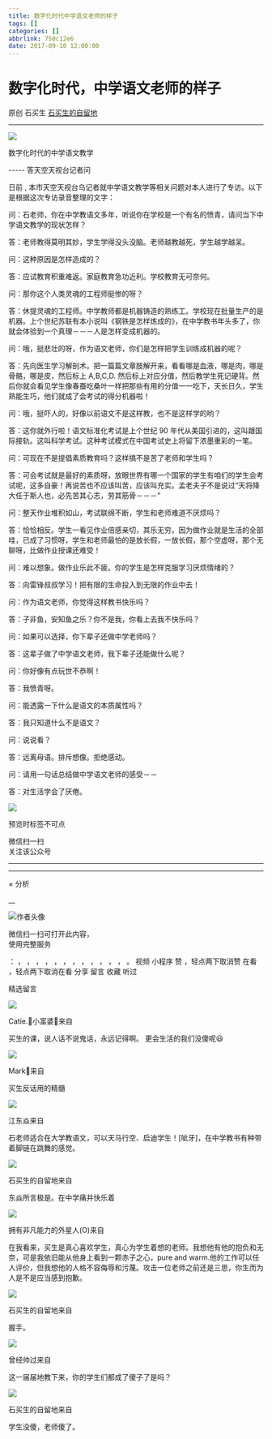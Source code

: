 ```yaml
---
title: 数字化时代中学语文老师的样子
tags: []
categories: []
abbrlink: 750c12e6
date: 2017-09-10 12:00:00
---
```


#  数字化时代，中学语文老师的样子

原创  石买生  [ 石买生的自留地 ](javascript:void\(0\);)

__ _ _ _ _

![](20170910数字化时代中学语文老师的样子/img1.jpg)

  

  

数字化时代的中学语文教学

\-----  答天空天视台记者问

日前  ,  本市天空天视台乌记者就中学语文教学等相关问题对本人进行了专访。以下是根据这次专访录音整理的文字：

问：石老师，你在中学教语文多年，听说你在学校是一个有名的愤青，请问当下中学语文教学的现状怎样？

答：老师教得莫明其妙，学生学得没头没脑。老师越教越死，学生越学越呆。

问：这种原因是怎样造成的？

答：应试教育积重难返。家庭教育急功近利。学校教育无可奈何。

问：那你这个人类灵魂的工程师挺惨的呀？

答：休提灵魂的工程师。中学教师都是机器铸造的熟练工。学校现在批量生产的是机器。上个世纪苏联有本小说叫《钢铁是怎样炼成的》，在中学教书年头多了，你就会体验到一个真理－－－人是怎样变成机器的。

问：哦，挺悲壮的呀，作为语文老师，你们是怎样把学生训练成机器的呢？

答：先向医生学习解剖术。把一篇篇文章肢解开来，看看哪是血液，哪是肉，哪是骨骼，哪是皮，然后标上  A,B,C,D.
然后标上对应分值，然后教学生死记硬背。然后你就会看见学生像春蚕吃桑叶一样把那些有用的分值一一吃下，天长日久，学生熟能生巧，他们就成了会考试的得分机器啦！

问：哦，挺吓人的，好像以前语文不是这样教，也不是这样学的哟？

答：这你就外行啦！语文标准化考试是上个世纪  90  年代从美国引进的，这叫跟国际接轨。这叫科学考试。这种考试模式在中国考试史上将留下浓墨重彩的一笔。

问：可现在不是提倡素质教育吗？这样搞不是苦了老师和学生吗？

答：可会考试就是最好的素质呀，放眼世界有哪一个国家的学生有咱们的学生会考试呢，这多自豪！再说苦也不应该叫苦，应该叫充实。孟老夫子不是说过“天将降大任于斯人也，必先苦其心志，劳其筋骨－－－”

问：整天作业堆积如山，考试联绵不断，学生和老师难道不厌烦吗？

答：恰恰相反。学生一看见作业倍感亲切，其乐无穷。因为做作业就是生活的全部哇，已成了习惯呀，学生和老师最怕的是放长假，一放长假，那个空虚呀，那个无聊呀，比做作业授课还难受！

问：难以想象。做作业乐此不疲。你的学生是怎样克服学习厌烦情绪的？

答：向雷锋叔叔学习！把有限的生命投入到无限的作业中去！

问：作为语文老师，你觉得这样教书快乐吗？

答：子非鱼，安知鱼之乐？你不是我，你看上去我不快乐吗？

问：如果可以选择，你下辈子还做中学老师吗？

答：这辈子做了中学语文老师，我下辈子还能做什么呢？

问：你好像有点玩世不恭啊！

答：我愤青呀。

问：能透露一下什么是语文的本质属性吗？

答：我只知道什么不是语文？

问：说说看？

答：远离母语。排斥想像。拒绝感动。

问：请用一句话总结做中学语文老师的感受－－

答：对生活学会了厌倦。

![](shared/img18.jpg)

  

  

  

  

  

预览时标签不可点

微信扫一扫  
关注该公众号





****



****



×  分析

__

![作者头像](shared/img1.png)

微信扫一扫可打开此内容，  
使用完整服务

：  ，  ，  ，  ，  ，  ，  ，  ，  ，  ，  ，  ，  。  视频  小程序  赞  ，轻点两下取消赞  在看  ，轻点两下取消在看
分享  留言  收藏  听过

精选留言

![](shared/img19.jpg)

Catie.🍶小富婆🧸来自

买生的课，说人话不说鬼话，永远记得啊。 更会生活的我们没傻呢😃

![](shared/img8.jpg)

Mark🤔来自

买生反话用的精髓

![](shared/img5.jpg)

江东焱来自

石老师适合在大学教语文，可以天马行空、启迪学生！[呲牙]，在中学教书有种带着脚链在跳舞的感觉。

![](shared/img4.jpg)

石买生的自留地来自

东焱所言极是。在中学痛并快乐着

![](shared/img20.jpg)

拥有非凡能力的外星人(O)来自

在我看来，买生是真心喜欢学生，真心为学生着想的老师。我想他有他的抱负和无奈，可是我依旧能从他身上看到一颗赤子之心，pure and
warm.他的工作可以任人评价，但我想他的人格不容侮辱和污蔑。攻击一位老师之前还是三思，你生而为人是不是应当感到抱歉。

![](shared/img4.jpg)

石买生的自留地来自

握手。

![](20170910数字化时代中学语文老师的样子/img2.jpg)

曾经帅过来自

这一届届地教下来，你的学生们都成了傻子了是吗？

![](shared/img4.jpg)

石买生的自留地来自

学生没傻，老师傻了。

